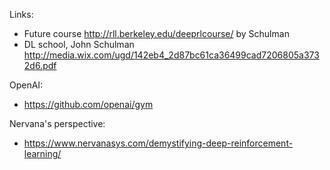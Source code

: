 Links:

- Future course http://rll.berkeley.edu/deeprlcourse/ by Schulman
- DL school, John Schulman http://media.wix.com/ugd/142eb4_2d87bc61ca36499cad7206805a3732d6.pdf

OpenAI:

- https://github.com/openai/gym

Nervana's perspective:

- https://www.nervanasys.com/demystifying-deep-reinforcement-learning/

